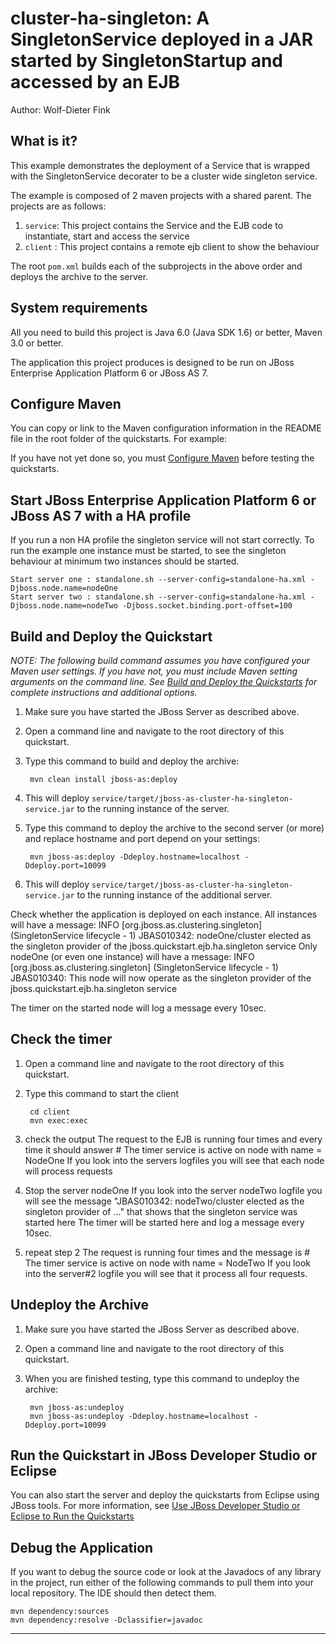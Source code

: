 cluster-ha-singleton:  A SingletonService deployed in a JAR started by SingletonStartup and accessed by an EJB
======================================================
Author: Wolf-Dieter Fink

What is it?
-----------

This example demonstrates the deployment of a Service that is wrapped with the SingletonService decorater
to be a cluster wide singleton service.

The example is composed of 2 maven projects with a shared parent. The projects are as follows:

1. `service`: This project contains the Service and the EJB code to instantiate, start and access the service
2. `client` : This project contains a remote ejb client to show the behaviour

The root `pom.xml` builds each of the subprojects in the above order and deploys the archive to the server.


System requirements
-------------------

All you need to build this project is Java 6.0 (Java SDK 1.6) or better, Maven 3.0 or better.

The application this project produces is designed to be run on JBoss Enterprise Application Platform 6 or JBoss AS 7. 

 
Configure Maven
---------------

You can copy or link to the Maven configuration information in the README file in the root folder of the quickstarts. For example:

If you have not yet done so, you must [Configure Maven](../README.md#mavenconfiguration) before testing the quickstarts.


Start JBoss Enterprise Application Platform 6 or JBoss AS 7 with a HA profile
-------------------------

If you run a non HA profile the singleton service will not start correctly. To run the example one instance must be started, to see the singleton behaviour at minimum two instances
should be started.

    Start server one : standalone.sh --server-config=standalone-ha.xml -Djboss.node.name=nodeOne
    Start server two : standalone.sh --server-config=standalone-ha.xml -Djboss.node.name=nodeTwo -Djboss.socket.binding.port-offset=100


Build and Deploy the Quickstart
-------------------------

_NOTE: The following build command assumes you have configured your Maven user settings. If you have not, you must include Maven setting arguments on the command line. See [Build and Deploy the Quickstarts](../README.md#buildanddeploy) for complete instructions and additional options._

1. Make sure you have started the JBoss Server as described above.
2. Open a command line and navigate to the root directory of this quickstart.
3. Type this command to build and deploy the archive:

        mvn clean install jboss-as:deploy

4. This will deploy `service/target/jboss-as-cluster-ha-singleton-service.jar` to the running instance of the server.
5. Type this command to deploy the archive to the second server (or more) and replace hostname and port depend on your settings:

        mvn jboss-as:deploy -Ddeploy.hostname=localhost -Ddeploy.port=10099

6. This will deploy `service/target/jboss-as-cluster-ha-singleton-service.jar` to the running instance of the additional server.
 
Check whether the application is deployed on each instance.
All instances will have a message:
INFO  [org.jboss.as.clustering.singleton] (SingletonService lifecycle - 1) JBAS010342: nodeOne/cluster elected as the singleton provider of the jboss.quickstart.ejb.ha.singleton service
Only nodeOne (or even one instance) will have a message:
INFO  [org.jboss.as.clustering.singleton] (SingletonService lifecycle - 1) JBAS010340: This node will now operate as the singleton provider of the jboss.quickstart.ejb.ha.singleton service

The timer on the started node will log a message every 10sec.

Check the timer
---------------------

1. Open a command line and navigate to the root directory of this quickstart.
2. Type this command to start the client

        cd client
        mvn exec:exec

3. check the output
		The request to the EJB is running four times and every time it should answer
		  # The timer service is active on node with name = NodeOne
		If you look into the servers logfiles you will see that each node will process requests
4. Stop the server nodeOne
		If you look into the server nodeTwo logfile you will see the message
		"JBAS010342: nodeTwo/cluster elected as the singleton provider of ..."
		that shows that the singleton service was started here
		The timer will be started here and log a message every 10sec.
5. repeat step 2
    The request is running four times and the message is 
		  # The timer service is active on node with name = NodeTwo
		If you look into the server#2 logfile you will see that it process all four requests.


Undeploy the Archive
--------------------

1. Make sure you have started the JBoss Server as described above.
2. Open a command line and navigate to the root directory of this quickstart.
3. When you are finished testing, type this command to undeploy the archive:

        mvn jboss-as:undeploy
        mvn jboss-as:undeploy -Ddeploy.hostname=localhost -Ddeploy.port=10099


Run the Quickstart in JBoss Developer Studio or Eclipse
-------------------------------------
You can also start the server and deploy the quickstarts from Eclipse using JBoss tools. For more information, see [Use JBoss Developer Studio or Eclipse to Run the Quickstarts](../README.md#useeclipse) 

Debug the Application
------------------------------------

If you want to debug the source code or look at the Javadocs of any library in the project, run either of the following commands to pull them into your local repository. The IDE should then detect them.

    mvn dependency:sources
    mvn dependency:resolve -Dclassifier=javadoc

------------------------------------

